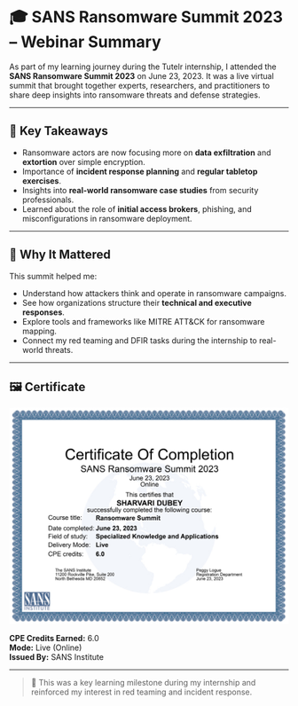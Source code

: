 # 🎓 SANS Ransomware Summit 2023 – Webinar Summary

As part of my learning journey during the Tutelr internship, I attended the **SANS Ransomware Summit 2023** on June 23, 2023. It was a live virtual summit that brought together experts, researchers, and practitioners to share deep insights into ransomware threats and defense strategies.

---

## 🧠 Key Takeaways

- Ransomware actors are now focusing more on **data exfiltration** and **extortion** over simple encryption.
- Importance of **incident response planning** and **regular tabletop exercises**.
- Insights into **real-world ransomware case studies** from security professionals.
- Learned about the role of **initial access brokers**, phishing, and misconfigurations in ransomware deployment.

---

## 🎯 Why It Mattered

This summit helped me:
- Understand how attackers think and operate in ransomware campaigns.
- See how organizations structure their **technical and executive responses**.
- Explore tools and frameworks like MITRE ATT&CK for ransomware mapping.
- Connect my red teaming and DFIR tasks during the internship to real-world threats.

---

## 🖼 Certificate

![SANS Ransomware Certificate](./SANS-Certificate.jpg)

**CPE Credits Earned:** 6.0  
**Mode:** Live (Online)  
**Issued By:** SANS Institute

---

> 🧩 This was a key learning milestone during my internship and reinforced my interest in red teaming and incident response.
